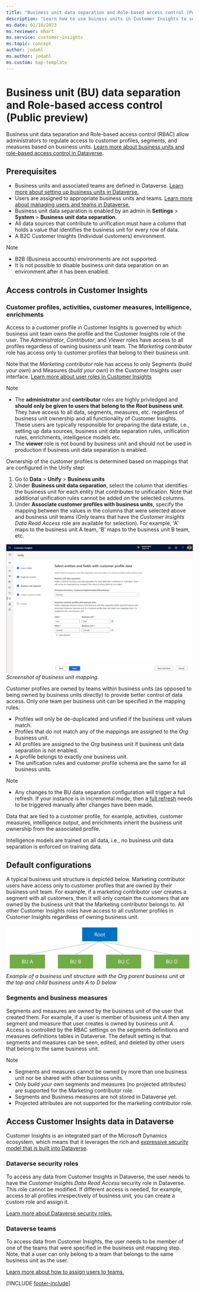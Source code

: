 ```yaml
---
title: "Business unit data separation and Role-based access control (Public preview)"
description: "Learn how to use buiness units in Customer Insights to separate data."
ms.date: 01/10/2023
ms.reviewer: mhart
ms.service: customer-insights
ms.topic: concept
author: jodahl
ms.author: jodahl
ms.custom: bap-template
---
```


# Business unit (BU) data separation and Role-based access control (Public preview)
Business unit data separation and Role-based access control (RBAC) allow administrators to regulate access to customer profiles, segments, and measures based on business units. [Learn more about business units and role-based access control in Dataverse](https://learn.microsoft.com/en-us/power-platform/admin/wp-security-cds).

## Prerequisites
* Business units and associated teams are defined in Dataverse. [Learn more about setting up business units in Dataverse.](https://learn.microsoft.com/en-us/power-platform/admin/create-edit-business-units) 
* Users are assigned to appropriate business units and teams. [Learn more about managing users and teams in Dataverse.](https://learn.microsoft.com/en-us/power-platform/admin/users-settings)
* Business unit data separation is enabled by an admin in **Settings** > **System** > **Business unit data separation**. 
* All data sources that contribute to unification must have a column that holds a value that identifies the business unit for every row of data. 
* A B2C Customer Insights (Individual customers) environment.

> [!NOTE]
   > * B2B (Business accounts) environments are not supported.
   > * It is not possible to disable business unit data separation on an environment after it has been enabled. 

## Access controls in Customer Insights

### Customer profiles, activities, customer measures, intelligence, enrichments
Access to a customer profile in Customer Insights is governed by which business unit team owns the profile and the Customer Insights role of the user. The *Administrator*, *Contributor*, and *Viewer* roles have access to all profiles regardless of owning business unit team. The *Marketing contributor* role has access only to customer profiles that belong to their business unit.

Note that the *Marketing contributor* role has access to only Segments (*build your own*) and Measures (*build your own*) in the Customer Insights user interface. [Learn more about user roles in Customer Insights](https://learn.microsoft.com/en-us/dynamics365/customer-insights/permissions)

> [!NOTE]
   > * The **administrator** and **contributor** roles are highly privledged and **should only be given to users that belong to the *Root* business unit**. They have access to all data, segments, measures, etc. regardless of business unit ownership and all functionality of Customer Insights. These users are typically responsible for preparing the data estate, i.e., setting up data sources, business unit data separation rules, unification rules, enrichments, intelligence models etc.
   > * The **viewer** role is not bound by business unit and should not be used in production if business unit data separation is enabled.

Ownership of the customer profiles is determined based on mappings that are configured in the Unify step:

1. Go to **Data** > **Unify** > **Business units**
2. Under **Business unit data separation**, select the column that identifies the business unit for each entity that contributes to unification. Note that additional unification rules cannot be added on the selected columns.
3. Under **Associate customer profiles with business units**, specify the mapping between the values in the columns that were selected above and business unit teams (Only teams that have the *Customer Insights Data Read Access* role are available for selection). For example, 'A' maps to the business unit A team, 'B' maps to the business unit B team, etc. 

![Screenshot of business unit mappings](media/BU_mappings.png)
*Screenshot of business unit mapping.*

Customer profiles are owned by teams within business units (as opposed to being owned by business units directly) to provide better control of data access. Only one team per business unit can be specified in the mapping rules. 

* Profiles will only be de-duplicated and unified if the business unit values match. 
* Profiles that do not match any of the mappings are assigned to the *Org* business unit.
* All profiles are assigned to the *Org* business unit if business unit data separation is not enabled.
* A profile belongs to exactly one business unit.
* The unification rules and customer profile schema are the same for all business units.

 > [!NOTE]
   > * Any changes to the BU data separation configuration will trigger a full refresh. If your instance is in incremental mode, then a [full refresh](https://learn.microsoft.com/en-us/dynamics365/customer-insights/incremental-refresh-data-sources#run-a-one-time-full-refresh-for-azure-data-lake-data-sources) needs to be triggered manually after changes have been made.
   
Data that are tied to a customer profile, for example, activities, customer measures, intelligence output, and enrichments inherit the business unit ownership from the associated profile. 

Intelligence models are trained on all data, i.e., no business unit data separation is enforced on training data. 

## Default configurations
A typical business unit structure is depicted below. Marketing contributor users have access only to customer profiles that are owned by their business unit team. For example, if a marketing contributor user creates a segment with all customers, then it will only contain the customers that are owned by the business unit that the Marketing contributor belongs to. All other Customer Insights roles have access to all customer profiles in Customer Insights regardless of owning business unit.


![Example of a business unit structure with the Org parent business unit at the top and child business units A to D below](media/BU_structure_example_Root.png)
*Example of a business unit structure with the Org parent business unit at the top and child business units A to D below*
### Segments and business measures
Segments and measures are owned by the business unit of the user that created them. For example, if a user is member of business unit *A* then any segment and measure that user creates is owned by business unit *A*. Access is controlled by the RBAC settings on the segments definitions and measures definitions tables in Dataverse. The default setting is that segments and measures can be seen, edited, and deleted by other users that belong to the same business unit.

> [!NOTE]
   > * Segments and measures cannot be owned by more than one business unit nor be shared with other business units.
   > * Only *build your own* segments and measures (no projected attributes) are supported for the Marketing contributor role.
   > * Segments and Business measures are not stored in Dataverse yet.
   > * Projected attributes are not supported for the marketing contributor role.

## Access Customer Insights data in Dataverse
Customer Insights is an integrated part of the Microsoft Dynamics ecosystem, which means that it leverages the rich and [expressive security model that is built into Dataverse](https://learn.microsoft.com/en-us/power-platform/admin/wp-security-cds). 

### Dataverse security roles
To access any data from Customer Insights in Dataverse, the user needs to have the *Customer Insights Data Read Access* security role in Dataverse. This role cannot be modified. If different access is needed, for example, access to all profiles irrespectively of business unit, you can create a custom role and assign it.

[Learn more about Dataverse security roles.](https://learn.microsoft.com/en-us/power-platform/admin/database-security)

### Dataverse teams
To access data from Customer Insights, the user needs to be member of one of the teams that were specified in the business unit mapping step. Note, that a user can only belong to a team that belongs to the same business unit as the user.

[Learn more about how to assign users to teams.](https://learn.microsoft.com/en-us/power-platform/admin/wp-security-cds#teams-including-group-teams)


[!INCLUDE [footer-include](includes/footer-banner.md)]
